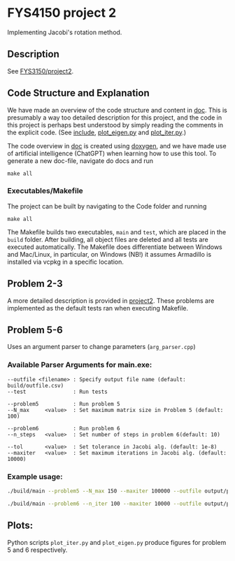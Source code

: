 # FYS4150 project 2

Implementing Jacobi's rotation method.

## Description
See [FYS3150/project2](https://anderkve.github.io/FYS3150/book/projects/project2.html).

## Code Structure and Explanation 
We have made an overview of the code structure and content in [doc](https://github.com/isakrukan/FYS4150/blob/main/Project2/docs/doc.pdf). This is presumably a way too detailed description for this project, and the code in this project is perhaps best understood by simply reading the comments in the explicit code. (See [include](https://github.com/isakrukan/FYS4150/tree/main/Project2/Code/include), [plot_eigen.py](https://github.com/isakrukan/FYS4150/blob/main/Project2/Code/plot_eigen.py) and [plot_iter.py](https://github.com/isakrukan/FYS4150/blob/main/Project2/Code/plot_iter.py).) 

The code overview in  [doc](https://github.com/isakrukan/FYS4150/blob/main/Project2/docs/doc.pdf) is created using [doxygen](https://www.doxygen.nl/), and we have made use of artificial intelligence (ChatGPT) when learning how to use this tool. To generate a new doc-file, navigate do docs and run
```
make all
```

### Executables/Makefile
The project can be built by navigating to the Code folder and running 
```
make all
```
The Makefile builds two executables, `main` and `test`, which are placed in the `build` folder. After building, all object files are deleted and all tests are executed automatically. The Makefile does differentiate between Windows and Mac/Linux, in particular, on Windows (NB!) it assumes Armadillo is installed via vcpkg in a specific location.

## Problem 2-3
A more detailed description is provided in [project2](https://github.com/isakrukan/FYS4150/blob/main/Project2/main.pdf). These problems are implemented as the default tests ran when executing Makefile. 

## Problem 5-6
Uses an argument parser to change parameters (`arg_parser.cpp`) 

### Available Parser Arguments for main.exe:
```
--outfile <filename> : Specify output file name (default: build/outfile.csv)
--test               : Run tests

--problem5           : Run problem 5
--N_max     <value>  : Set maximum matrix size in Problem 5 (default: 100)

--problem6           : Run problem 6
--n_steps   <value>  : Set number of steps in problem 6(default: 10)

--tol       <value>  : Set tolerance in Jacobi alg. (default: 1e-8)
--maxiter   <value>  : Set maximum iterations in Jacobi alg. (default: 10000)
 ```

### Example usage:

```bash
./build/main --problem5 --N_max 150 --maxiter 100000 --outfile output/problem5.csv   
```
```bash
./build/main --problem6 --n_iter 100 --maxiter 10000 --outfile output/problem6-n10.csv   
```

## Plots:
Python scripts `plot_iter.py` and `plot_eigen.py` produce figures for problem 5 and 6 respectively.
